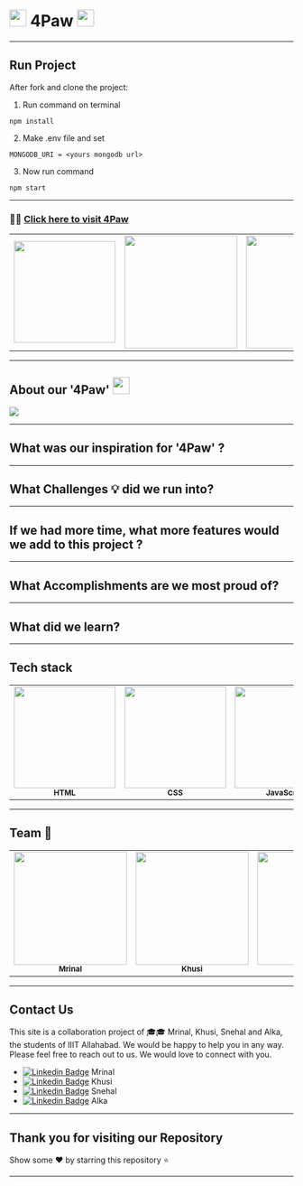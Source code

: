 
#  <img src="https://cdn4.iconfinder.com/data/icons/social-messaging-productivity-4/128/paw-print-512.png" width="30" height="30"/> 4Paw <img src="https://cdn4.iconfinder.com/data/icons/social-messaging-productivity-4/128/paw-print-512.png" width="30" height="30"/>


---------------------------------------------------------------------------------------------------------------------------------------------------

## Run Project

After fork and clone the project:

1. Run command on terminal
```
npm install
```
2. Make .env file and set
```
MONGODB_URI = <yours mongodb url>
```
3. Now run command
```
npm start
```

----------------------------------------------------------------------------------------------------------------------------------------------------

### :rocket::rocket: [Click here to visit 4Paw]()


<table>
  <tr>
    <td align="center"><img src="https://i.pinimg.com/originals/d1/f2/52/d1f25285c4da2cd40e72fb89e5f01e74.gif" width="180px;" alt=""/></td>
     <td align="center"><img src="https://i.pinimg.com/originals/9f/f6/c8/9ff6c8d5478fe6ea666d6f14f5342c1b.gif" width="200px;" alt=""/></td>
       <td align="center"><img src="https://data.whicdn.com/images/157236365/original.gif" width="200px;" alt=""/></td>
 </tr>
</table>

---------------------------------------------------------------------------------------------------------------------------------------------------
## About our '4Paw'   <img src="https://cdn4.iconfinder.com/data/icons/social-messaging-productivity-4/128/paw-print-512.png" width="30" height="30"/>

<img src="https://thumbs.gfycat.com/ChubbyThankfulJohndory-max-1mb.gif" /> 
<br>

----------------------------------------------------------------------------------------------------------------------------------------------------
## What was our inspiration for '4Paw' ?

----------------------------------------------------------------------------------------------------------------------------------------------------
## What Challenges :bulb: did we run into?


----------------------------------------------------------------------------------------------------------------------------------------------------
## If we had more time, what more features would we add to this project ?

----------------------------------------------------------------------------------------------------------------------------------------------------
## What Accomplishments are we most proud of?

----------------------------------------------------------------------------------------------------------------------------------------------------
## What did we learn?

----------------------------------------------------------------------------------------------------------------------------------------------------
## Tech stack

<table>
  <tr>
     <td align="center"><img src="https://media0.giphy.com/media/l3vRfNA1p0rvhMSvS/giphy.gif" width="180px;" alt=""/><br /><sub><b>HTML</b></sub></a><br /></td>
     <td align="center"><img src="https://media4.giphy.com/media/fsEaZldNC8A1PJ3mwp/source.gif" width="180px;" alt=""/><br /><sub><b>CSS</b></sub></a><br /></td>
     <td align="center"><img src="https://media2.giphy.com/media/ln7z2eWriiQAllfVcn/source.gif" width="180px;" alt=""/><br /><sub><b>JavaScript</b></sub></a><br /></td>
     <td align="center"><img src="https://revelry.co/wp-content/uploads/2019/05/react-native-UX-design.gif" width="180px;" alt=""/><br /><sub><b>REACT</b></sub></a><br /></td>
     <td align="center"><img src="https://raw.githubusercontent.com/yoavain/create-windowless-app/master/resources/docs/logo.gif" width="180px;" alt=""/><br /><sub><b>NodeJS</b></sub></a><br /></td>
     <td align="center"><img src="https://cdn.dribbble.com/users/776867/screenshots/6179644/mongogooo.gif" width="180px;" alt=""/><br /><sub><b>MongoDB</b></sub></a><br /></td>
 </tr>
</table>

----------------------------------------------------------------------------------------------------------------------------------------------------

## Team :confetti_ball:

<table>
  <tr>
     <td align="center"><a href="https://github.com/thelavenderhue"><img src="https://avatars.githubusercontent.com/u/58396051?s=400&u=fcffebd669e6fd9b0eb6c869d6a5379e974486f5&v=4" width="200px;" alt=""/><br /><sub><b>Mrinal</b></sub></a><br /></td>
     <td align="center"><a href="https://github.com/schhizy"><img src="https://avatars.githubusercontent.com/u/62063109?s=400&u=824224c4c3606049e34232b4acc9d4171b2c8e14&v=4" width="200px;" alt=""/><br /><sub><b>Khusi</b></sub></a><br /></td>
    <td align="center"><a href="https://github.com/snehal2841"><img src="https://avatars.githubusercontent.com/u/58397197?s=400&u=2235e19fae70bb10e7fff4dbbb7d2ee63f73cdd9&v=4" width="200px;" alt=""/><br /><sub><b>Snehal</b></sub></a><br /></td>
     <td align="center"><a href="https://github.com/alkatrivedi"><img src="https://avatars.githubusercontent.com/u/58396306?s=400&u=b7b05a39d70b99d96a6cf7e03edeb8f11aef112c&v=4" width="200px;" alt=""/><br /><sub><b>Alka</b></sub></a><br /></td>
 
 </tr>
</table>


----------------------------------------------------------------------------------------------------------------------------------------------------
## Contact Us


This site is a collaboration project of :mortar_board::mortar_board: Mrinal, Khusi, Snehal and Alka, the students of IIIT Allahabad. We would be happy to help you in any way. Please feel free to reach out to us. We would love to connect with you.


* [![Linkedin Badge]()]()<span> Mrinal</span>
* [![Linkedin Badge]()]()<span> Khusi</span>
* [![Linkedin Badge]()]()<span> Snehal</span>
* [![Linkedin Badge]()]()<span> Alka</span>



---------------------------------------------------------------------------------------------------------------------------------------------------
## Thank you for visiting our Repository
Show some :heart: by starring this repository :star:




---------------------------------------------------------------------------------------------------------------------------------------------------
 
